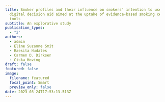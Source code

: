 ```yaml
---
title: Smoker profiles and their influence on smokers' intention to use a
  digital decision aid aimed at the uptake of evidence-based smoking cessation
  tools
subtitle: An explorative study
publication_types:
  - "2"
authors:
  - admin
  - Eline Suzanne Smit
  - Raesita Hudales
  - Carmen D. Dirksen
  - Ciska Hoving
draft: false
featured: false
image:
  filename: featured
  focal_point: Smart
  preview_only: false
date: 2023-03-24T17:53:13.513Z
---
```

